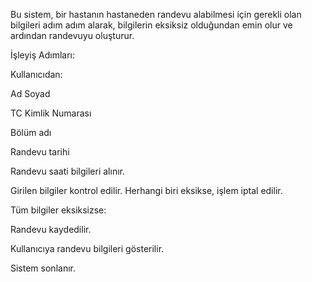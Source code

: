 

Bu sistem, bir hastanın hastaneden randevu alabilmesi için gerekli olan bilgileri adım adım alarak, bilgilerin eksiksiz olduğundan emin olur ve ardından randevuyu oluşturur.

İşleyiş Adımları:

Kullanıcıdan:

Ad Soyad

TC Kimlik Numarası

Bölüm adı

Randevu tarihi

Randevu saati
bilgileri alınır.

Girilen bilgiler kontrol edilir. Herhangi biri eksikse, işlem iptal edilir.

Tüm bilgiler eksiksizse:

Randevu kaydedilir.

Kullanıcıya randevu bilgileri gösterilir.

Sistem sonlanır.
